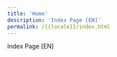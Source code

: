 ```yaml
---
title: 'Home'
description: 'Index Page [EN]'
permalink: /{{locale}}/index.html
---
```


Index Page [EN]